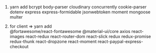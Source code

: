 1. yarn add bcrypt body-parser cloudinary concurrently cookie-parser dotenv express express-formidable jsonwebtoken moment mongoose multer

2. for client => yarn add  
@fortawesome/react-fontawesome @material-ui/core
axios react-images react-redux react-router-dom react-slick redux redux-promise redux-thunk react-dropzone react-moment react-paypal-express-checkout